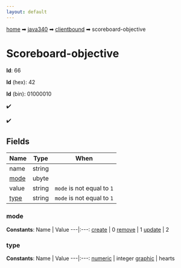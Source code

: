 ```yaml
---
layout: default
---
```


[home](/) ➡ [java340](/protocol/java340) ➡ [clientbound](/protocol/java340/clientbound) ➡ scoreboard-objective

# Scoreboard-objective

**Id**: 66

**Id** (hex): 42

**Id** (bin): 01000010

✔️

✔️

## Fields

Name | Type | When
---|---|:---:
name | string | 
[mode](#mode) | ubyte | 
value | string | <code>mode</code> is not equal to <code>1</code>
[type](#type) | string | <code>mode</code> is not equal to <code>1</code>

### mode

**Constants**:
Name | Value
---|:---:
[create](mode_create) | 0
[remove](mode_remove) | 1
[update](mode_update) | 2

### type

**Constants**:
Name | Value
---|:---:
[numeric](type_numeric) | integer
[graphic](type_graphic) | hearts


